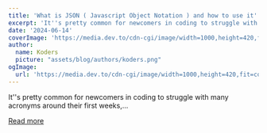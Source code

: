 ```yaml
---
title: 'What is JSON ( Javascript Object Notation ) and how to use it'
excerpt: 'It''s pretty common for newcomers in coding to struggle with many acronyms around their first weeks,...'
date: '2024-06-14'
coverImage: 'https://media.dev.to/cdn-cgi/image/width=1000,height=420,fit=cover,gravity=auto,format=auto/https%3A%2F%2Fdev-to-uploads.s3.amazonaws.com%2Fuploads%2Farticles%2F7ynx7w6i06r5lozj16cj.png'
author:
  name: Koders
  picture: "assets/blog/authors/koders.png"
ogImage:
  url: 'https://media.dev.to/cdn-cgi/image/width=1000,height=420,fit=cover,gravity=auto,format=auto/https%3A%2F%2Fdev-to-uploads.s3.amazonaws.com%2Fuploads%2Farticles%2F7ynx7w6i06r5lozj16cj.png'
---
```


It''s pretty common for newcomers in coding to struggle with many acronyms around their first weeks,...

[Read more](https://dev.to/henriqueleme/what-is-json-javacript-object-notation-and-how-to-use-it-2mhk)

